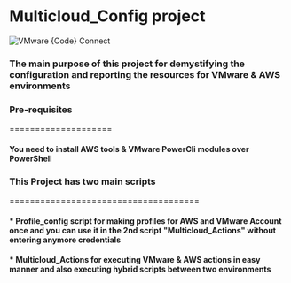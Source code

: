 # Multicloud_Config project

![VMware {Code} Connect](https://pbs.twimg.com/media/Ec0Ww3MXgAApbg-?format=jpg&name=large)


### The main purpose of this project for demystifying the configuration and reporting the resources for VMware & AWS environments  

### Pre-requisites
====================

####    **You need to install AWS tools & VMware PowerCli modules over PowerShell**

### This Project has two main scripts
=====================================

   #### * **Profile_config script for making profiles for AWS and VMware Account once and you can use it in the 2nd script "Multicloud_Actions" without entering anymore credentials**

   #### * **Multicloud_Actions for executing VMware & AWS actions in easy manner and also executing hybrid scripts between two environments**
